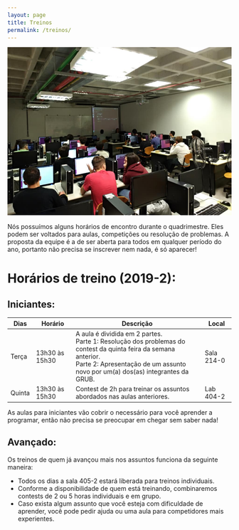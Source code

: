 ```yaml
---
layout: page
title: Treinos
permalink: /treinos/
---
```


![Imagem de uma aula em laboratório em 2018](/img/aulas.jpg)

Nós possuímos alguns horários de encontro durante o quadrimestre. Eles podem ser voltados para aulas, competições ou resolução de problemas. A proposta da equipe é a de ser aberta para todos em qualquer período do ano, portanto não precisa se inscrever nem nada, é só aparecer!

# Horários de treino (2019-2):

## Iniciantes:

| Dias   | Horário        | Descrição                                                    | Local      |
| ------ | -------------- | ------------------------------------------------------------ | ---------- |
| Terça  | 13h30 às 15h30 | A aula é dividida em 2 partes.<br />Parte 1: Resolução dos problemas do contest da quinta feira da semana anterior. <br />Parte 2: Apresentação de um assunto novo por um(a) dos(as) integrantes da GRUB. | Sala 214-0 |
| Quinta | 13h30 às 15h30 | Contest de 2h para treinar os assuntos abordados nas aulas anteriores. | Lab 404-2  |

As aulas para iniciantes vão cobrir o necessário para você aprender a programar, então não precisa se preocupar em chegar sem saber nada!

## Avançado:

Os treinos de quem já avançou mais nos assuntos funciona da seguinte maneira:

- Todos os dias a sala 405-2 estará liberada para treinos individuais.
- Conforme a disponibilidade de quem está treinando, combinaremos contests de 2 ou 5 horas individuais e em grupo.
- Caso exista algum assunto que você esteja com dificuldade de aprender, você pode pedir ajuda ou uma aula para competidores mais experientes. 
